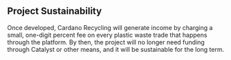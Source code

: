 ## Project Sustainability

Once developed, Cardano Recycling will generate income by charging a small, one-digit percent fee on every plastic waste trade that happens through the platform. By then, the project will no longer need funding through Catalyst or other means, and it will be sustainable for the long term.
